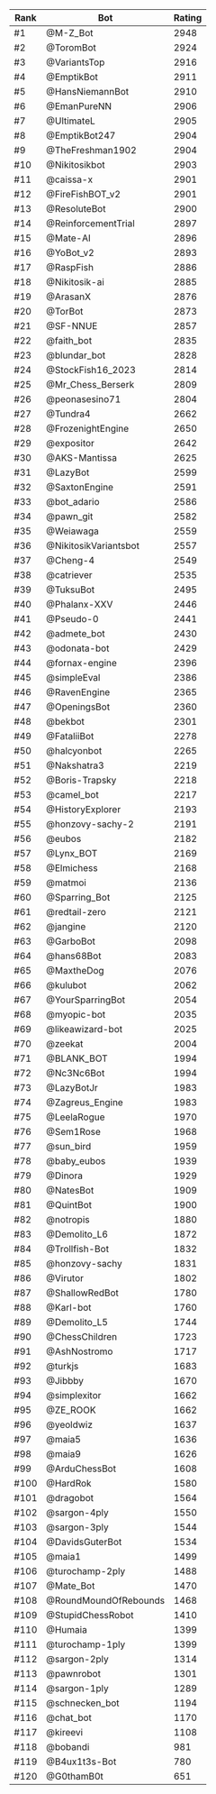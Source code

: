 Rank|Bot|Rating
---|---|---
#1|@M-Z_Bot|2948
#2|@ToromBot|2924
#3|@VariantsTop|2916
#4|@EmptikBot|2911
#5|@HansNiemannBot|2910
#6|@EmanPureNN|2906
#7|@UltimateL|2905
#8|@EmptikBot247|2904
#9|@TheFreshman1902|2904
#10|@Nikitosikbot|2903
#11|@caissa-x|2901
#12|@FireFishBOT_v2|2901
#13|@ResoluteBot|2900
#14|@ReinforcementTrial|2897
#15|@Mate-AI|2896
#16|@YoBot_v2|2893
#17|@RaspFish|2886
#18|@Nikitosik-ai|2885
#19|@ArasanX|2876
#20|@TorBot|2873
#21|@SF-NNUE|2857
#22|@faith_bot|2835
#23|@blundar_bot|2828
#24|@StockFish16_2023|2814
#25|@Mr_Chess_Berserk|2809
#26|@peonasesino71|2804
#27|@Tundra4|2662
#28|@FrozenightEngine|2650
#29|@expositor|2642
#30|@AKS-Mantissa|2625
#31|@LazyBot|2599
#32|@SaxtonEngine|2591
#33|@bot_adario|2586
#34|@pawn_git|2582
#35|@Weiawaga|2559
#36|@NikitosikVariantsbot|2557
#37|@Cheng-4|2549
#38|@catriever|2535
#39|@TuksuBot|2495
#40|@Phalanx-XXV|2446
#41|@Pseudo-0|2441
#42|@admete_bot|2430
#43|@odonata-bot|2429
#44|@fornax-engine|2396
#45|@simpleEval|2386
#46|@RavenEngine|2365
#47|@OpeningsBot|2360
#48|@bekbot|2301
#49|@FataliiBot|2278
#50|@halcyonbot|2265
#51|@Nakshatra3|2219
#52|@Boris-Trapsky|2218
#53|@camel_bot|2217
#54|@HistoryExplorer|2193
#55|@honzovy-sachy-2|2191
#56|@eubos|2182
#57|@Lynx_BOT|2169
#58|@Elmichess|2168
#59|@matmoi|2136
#60|@Sparring_Bot|2125
#61|@redtail-zero|2121
#62|@jangine|2120
#63|@GarboBot|2098
#64|@hans68Bot|2083
#65|@MaxtheDog|2076
#66|@kulubot|2062
#67|@YourSparringBot|2054
#68|@myopic-bot|2035
#69|@likeawizard-bot|2025
#70|@zeekat|2004
#71|@BLANK_BOT|1994
#72|@Nc3Nc6Bot|1994
#73|@LazyBotJr|1983
#74|@Zagreus_Engine|1983
#75|@LeelaRogue|1970
#76|@Sem1Rose|1968
#77|@sun_bird|1959
#78|@baby_eubos|1939
#79|@Dinora|1929
#80|@NatesBot|1909
#81|@QuintBot|1900
#82|@notropis|1880
#83|@Demolito_L6|1872
#84|@Trollfish-Bot|1832
#85|@honzovy-sachy|1831
#86|@Virutor|1802
#87|@ShallowRedBot|1780
#88|@Karl-bot|1760
#89|@Demolito_L5|1744
#90|@ChessChildren|1723
#91|@AshNostromo|1717
#92|@turkjs|1683
#93|@Jibbby|1670
#94|@simplexitor|1662
#95|@ZE_ROOK|1662
#96|@yeoldwiz|1637
#97|@maia5|1636
#98|@maia9|1626
#99|@ArduChessBot|1608
#100|@HardRok|1580
#101|@dragobot|1564
#102|@sargon-4ply|1550
#103|@sargon-3ply|1544
#104|@DavidsGuterBot|1534
#105|@maia1|1499
#106|@turochamp-2ply|1488
#107|@Mate_Bot|1470
#108|@RoundMoundOfRebounds|1468
#109|@StupidChessRobot|1410
#110|@Humaia|1399
#111|@turochamp-1ply|1399
#112|@sargon-2ply|1314
#113|@pawnrobot|1301
#114|@sargon-1ply|1289
#115|@schnecken_bot|1194
#116|@chat_bot|1170
#117|@kireevi|1108
#118|@bobandi|981
#119|@B4ux1t3s-Bot|780
#120|@G0thamB0t|651
